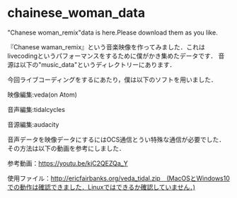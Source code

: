 # chainese_woman_data

"Chanese woman_remix"data is here.Please download them as you like.

『Chanese waman_remix』という音楽映像を作ってみました．これはlivecodingというパフォーマンスをするために僕がかき集めたデータです．
音源は以下の"music_data"というディレクトリーにあります．</p>

今回ライブコーディングをするにあたり，僕は以下のソフトを用いました．</p>
映像編集:veda(on Atom)</p>
音声編集:tidalcycles</p>
音源編集:audacity</p>

音声データを映像データにするにはOCS通信とうい特殊な通信が必要でした．その方法は以下の動画を参考にしました．</p>
参考動画：https://youtu.be/kjC2QEZQa_Y</p>
使用ファイル：http://ericfairbanks.org/veda_tidal.zip　(MacOSとWindows10での動作は確認できました．Linuxではできるか確認していません．)</p>
